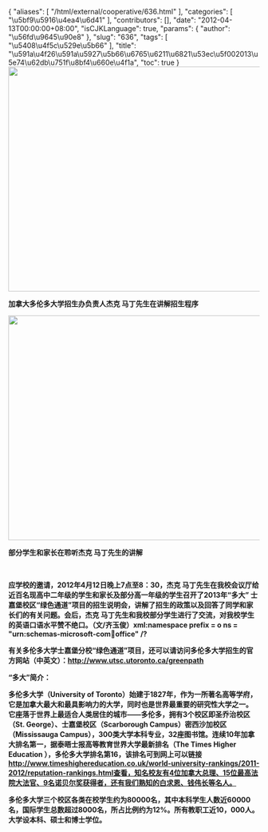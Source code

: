 {
    "aliases": [
        "/html/external/cooperative/636.html"
    ],
    "categories": [
        "\u5bf9\u5916\u4ea4\u6d41"
    ],
    "contributors": [],
    "date": "2012-04-13T00:00:00+08:00",
    "isCJKLanguage": true,
    "params": {
        "author": "\u56fd\u9645\u90e8"
    },
    "slug": "636",
    "tags": [
        "\u5408\u4f5c\u529e\u5b66"
    ],
    "title": "\u591a\u4f26\u591a\u5927\u5b66\u6765\u6211\u6821\u53ec\u5f002013\u5e74\u62db\u751f\u8bf4\u660e\u4f1a",
    "toc": true
}
**<img
    src="https://cdn.tfls.online/mirror/full/4ff8a6e900ba10939fd1be9c737c43fc31bfb0f2.jpg"
    style="display:block;margin-left:auto;margin-right:auto;"
    decoding="async"
    fetchpriority="auto"
    loading="lazy"
    height="450"
    width="600"
/>**

**加拿大多伦多大学招生办负责人杰克 马丁先生在讲解招生程序**

**<img
    src="https://cdn.tfls.online/mirror/full/55670ea0358cfe5c1856168f25126d25585c112a.jpg"
    style="display:block;margin-left:auto;margin-right:auto;"
    decoding="async"
    fetchpriority="auto"
    loading="lazy"
    height="450"
    width="600"
/>**

**部分学生和家长在聆听杰克 马丁先生的讲解**

 

**应学校的邀请，2012年4月12日晚上7点至8：30，杰克 马丁先生在我校会议厅给近百名现高中二年级的学生和家长及部分高一年级的学生召开了2013年“多大” 士嘉堡校区“绿色通道”项目的招生说明会，讲解了招生的政策以及回答了同学和家长们的有关问题。会后，杰克 马丁先生和我校部分学生进行了交流，对我校学生的英语口语水平赞不绝口。（文/齐玉俊）xml:namespace prefix = o ns = "urn:schemas-microsoft-com:office:office" /?**

**有关多伦多大学士嘉堡分校“绿色通道”项目，还可以请访问多伦多大学招生的官方网站（中英文）：<http://www.utsc.utoronto.ca/greenpath>**

**“多大”简介：**

**多伦多大学（University of Toronto）始建于1827年，作为一所著名高等学府，它是加拿大最大和最具影响力的大学，同时也是世界最重要的研究性大学之一。 它座落于世界上最适合人类居住的城市——多伦多，拥有3个校区即圣乔治校区（St. George）、士嘉堡校区（Scarborough Campus）密西沙加校区（Mississauga Campus），300类大学本科专业，32座图书馆。连续10年加拿大排名第一，据泰晤士报高等教育世界大学最新排名（The Times Higher Education ），多伦多大学排名第16，该排名可到网上可以链接   http://www.timeshighereducation.co.uk/world-university-rankings/2011-2012/reputation-rankings.html查看，知名校友有4位加拿大总理、15位最高法院大法官、9名诺贝尔奖获得者，还有我们熟知的白求恩、钱伟长等名人。**

**多伦多大学三个校区各类在校学生约为80000名，其中本科学生人数近60000名，国际学生总数超过8000名，所占比例约为12%。所有教职工近10，000人。大学设本科、硕士和博士学位。**


